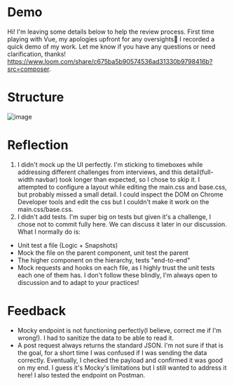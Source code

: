# Demo
Hi! I'm leaving some details below to help the review process. First time playing with Vue, my apologies upfront for any oversights💪 I recorded a quick demo of my work. Let me know if you have any questions or need clarification, thanks!
https://www.loom.com/share/c675ba5b90574536ad31330b9798416b?src=composer. 



# Structure
![image](https://github.com/ricardojvelez/frontend-challenge/assets/36717562/7f4ea2ef-a400-4c96-ae64-32c0edda0a54)

# Reflection
1. I didn't mock up the UI perfectly. I'm sticking to timeboxes while addressing different challenges from interviews, and this detail(full-width navbar) took longer than expected, so I chose to skip it. I attempted to configure a layout while editing the main.css and base.css, but probably missed a small detail. I could inspect the DOM on Chrome Developer tools and edit the css but I couldn't make it work on the main.css/base.css.
2. I didn't add tests. I'm super big on tests but given it's a challenge, I chose not to commit fully here. We can discuss it later in our discussion.
What I normally do is:
- Unit test a file (Logic + Snapshots)
- Mock the file on the parent component, unit test the parent
- The higher component on the hierarchy, tests "end-to-end"
- Mock requests and hooks on each file, as I highly trust the unit tests each one of them has.
I don't follow these blindly, I'm always open to discussion and to adapt to your practices!

# Feedback
- Mocky endpoint is not functioning perfectly(I believe, correct me if I'm wrong!). I had to sanitize the data to be able to read it.
- A post request always returns the standard JSON. I'm not sure if that is the goal, for a short time I was confused if I was sending the data correctly. Eventually, I checked the payload and confirmed it was good on my end. I guess it's Mocky's limitations but I still wanted to address it here! I also tested the endpoint on Postman.
